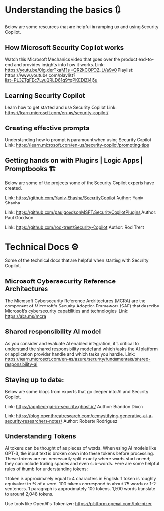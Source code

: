 # Understanding the basics 🔃
Below are some resources that are helpful in ramping up and using Security Copilot.

## How Microsoft Security Copilot works
Watch this Microsoft Mechanics video that goes over the product end-to-end and provides insights into how it works. 
Link: https://youtu.be/0lg_derTkaM?si=QR2kCOPO2_LVa9v0
Playlist: https://www.youtube.com/playlist?list=PL3ZTgFEc7LyuQRLD61q9YqPKEDlZj4j5u

## Learning Security Copilot 
Learn how to get started and use Security Copilot 
Link: https://learn.microsoft.com/en-us/security-copilot/

## Creating effective prompts 
Understanding how to prompt is paramount when using Security Copilot
Link: https://learn.microsoft.com/en-us/security-copilot/prompting-tips


## Getting hands on with Plugins | Logic Apps | Promptbooks 🏗️
Below are some of the projects some of the Security Copilot experts have created. 

Link: https://github.com/Yaniv-Shasha/SecurityCopilot
Author: Yaniv Shasha

Link: https://github.com/paulgoodsonMSFT/SecurityCopilotPlugins
Author: Paul Goodson 

Link: https://github.com/rod-trent/Security-Copilot
Author: Rod Trent

# Technical Docs ⚙️
Some of the technical docs that are helpful when starting with Security Copilot. 

## Microsoft Cybersecurity Reference Architectures
The Microsoft Cybersecurity Reference Architectures (MCRA) are the component of Microsoft's Security Adoption Framework (SAF) that describe Microsoft’s cybersecurity capabilities and technologies.
Link: https://aka.ms/mcra

## Shared responsibility AI model
As you consider and evaluate AI enabled integration, it's critical to understand the shared responsibility model and which tasks the AI platform or application provider handle and which tasks you handle. 
Link: https://learn.microsoft.com/en-us/azure/security/fundamentals/shared-responsibility-ai

## Staying up to date: 
Below are some blogs from experts that go deeper into AI and Security Copilot. 

Link: https://applied-gai-in-security.ghost.io/
Author: Brandon Dixon 

Link: https://blog.openthreatresearch.com/demystifying-generative-ai-a-security-researchers-notes/
Author: Roberto Rodriguez 

## Understanding Tokens 
AI tokens can be thought of as pieces of words. When using AI models like GPT-3, the input text is broken down into these tokens before processing. These tokens are not necessarily split exactly where words start or end; they can include trailing spaces and even sub-words. Here are some helpful rules of thumb for understanding tokens:

1 token is approximately equal to 4 characters in English.
1 token is roughly equivalent to ¾ of a word.
100 tokens correspond to about 75 words or 1-2 sentences.
1 paragraph is approximately 100 tokens.
1,500 words translate to around 2,048 tokens.

Use tools like OpenAI's Tokenizer: https://platform.openai.com/tokenizer 
